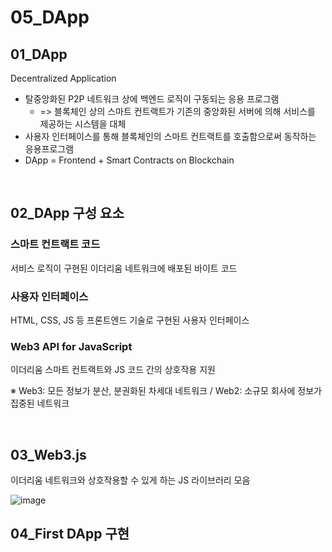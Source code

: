 # 05_DApp

## 01_DApp

Decentralized Application

- 탈중앙화된 P2P 네트워크 상에 백엔드 로직이 구동되는 응용 프로그램
  - => 블록체인 상의 스마트 컨트랙트가 기존의 중앙화된 서버에 의해 서비스를 제공하는 시스템을 대체
- 사용자 인터페이스를 통해 블록체인의 스마트 컨트랙트를 호출함으로써 동작하는 응용프로그램
- DApp = Frontend + Smart Contracts on Blockchain

<br>

## 02_DApp 구성 요소

### 스마트 컨트랙트 코드

서비스 로직이 구현된 이더리움 네트워크에 배포된 바이트 코드



### 사용자 인터페이스

HTML, CSS, JS 등 프론트엔드 기술로 구현된 사용자 인터페이스



### Web3 API for JavaScript

이더리움 스마트 컨트랙트와 JS 코드 간의 상호작용 지원

※ Web3: 모든 정보가 분산, 분권화된 차세대 네트워크 / Web2: 소규모 회사에 정보가 집중된 네트워크

<br>

## 03_Web3.js

이더리움 네트워크와 상호작용할 수 있게 하는 JS 라이브러리 모음

![image](https://user-images.githubusercontent.com/93081720/186622761-6eb1cea9-9a41-4b46-b833-a6042fd3d303.png)

## 04_First DApp 구현

